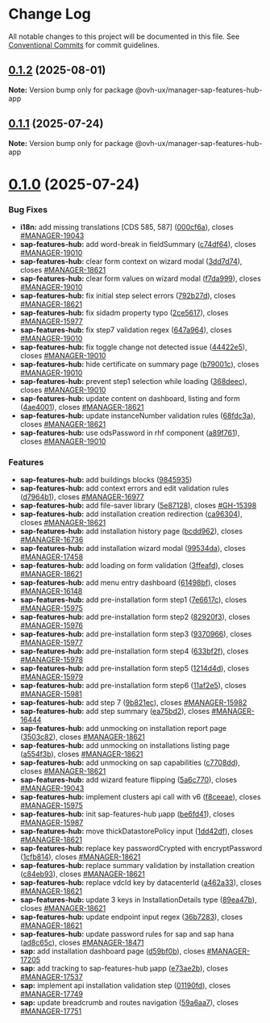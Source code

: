 # Change Log

All notable changes to this project will be documented in this file.
See [Conventional Commits](https://conventionalcommits.org) for commit guidelines.

## [0.1.2](https://github.com/ovh/manager/compare/@ovh-ux/manager-sap-features-hub-app@0.1.1...@ovh-ux/manager-sap-features-hub-app@0.1.2) (2025-08-01)

**Note:** Version bump only for package @ovh-ux/manager-sap-features-hub-app





## [0.1.1](https://github.com/ovh/manager/compare/@ovh-ux/manager-sap-features-hub-app@0.1.0...@ovh-ux/manager-sap-features-hub-app@0.1.1) (2025-07-24)

**Note:** Version bump only for package @ovh-ux/manager-sap-features-hub-app





# [0.1.0](https://github.com/ovh/manager/compare/@ovh-ux/manager-sap-features-hub-app@0.0.0...@ovh-ux/manager-sap-features-hub-app@0.1.0) (2025-07-24)


### Bug Fixes

* **i18n:** add missing translations [CDS 585, 587] ([000cf6a](https://github.com/ovh/manager/commit/000cf6add15ca76d09a78d5bf85f3c02eaebc7b0)), closes [#MANAGER-19043](https://github.com/ovh/manager/issues/MANAGER-19043)
* **sap-features-hub:** add word-break in fieldSummary ([c74df64](https://github.com/ovh/manager/commit/c74df648674d03e1b33e9ec6cb9a4564548f5c3b)), closes [#MANAGER-19010](https://github.com/ovh/manager/issues/MANAGER-19010)
* **sap-features-hub:** clear form context on wizard modal ([3dd7d74](https://github.com/ovh/manager/commit/3dd7d7437de2bc27163d418dd0615aaefa4f1977)), closes [#MANAGER-18621](https://github.com/ovh/manager/issues/MANAGER-18621)
* **sap-features-hub:** clear form values on wizard modal ([f7da999](https://github.com/ovh/manager/commit/f7da9990305f2648a89480da63418db4beb54461)), closes [#MANAGER-19010](https://github.com/ovh/manager/issues/MANAGER-19010)
* **sap-features-hub:** fix initial step select errors ([792b27d](https://github.com/ovh/manager/commit/792b27d3be95ff5635efc1f2a704b0785b3ccd2c)), closes [#MANAGER-18621](https://github.com/ovh/manager/issues/MANAGER-18621)
* **sap-features-hub:** fix sidadm property typo ([2ce5617](https://github.com/ovh/manager/commit/2ce5617ceb470f9356f1d9d08e1cda7599c98df7)), closes [#MANAGER-15977](https://github.com/ovh/manager/issues/MANAGER-15977)
* **sap-features-hub:** fix step7 validation regex ([647a964](https://github.com/ovh/manager/commit/647a9642e06c6033ac5af958030a33fd5831deed)), closes [#MANAGER-19010](https://github.com/ovh/manager/issues/MANAGER-19010)
* **sap-features-hub:** fix toggle change not detected issue ([44422e5](https://github.com/ovh/manager/commit/44422e5b445c312a14264447a87496d9ba54a18c)), closes [#MANAGER-19010](https://github.com/ovh/manager/issues/MANAGER-19010)
* **sap-features-hub:** hide certificate on summary page ([b79001c](https://github.com/ovh/manager/commit/b79001c2ff2988513f8c25a66a52fbd255023504)), closes [#MANAGER-19010](https://github.com/ovh/manager/issues/MANAGER-19010)
* **sap-features-hub:** prevent step1 selection while loading ([368deec](https://github.com/ovh/manager/commit/368deec313ab910d23bca0963f711e5adbdea915)), closes [#MANAGER-19010](https://github.com/ovh/manager/issues/MANAGER-19010)
* **sap-features-hub:** update content on dashboard, listing and form ([4ae4001](https://github.com/ovh/manager/commit/4ae4001c3c6fe9a4f3d025c1bf14f14564e9356f)), closes [#MANAGER-18621](https://github.com/ovh/manager/issues/MANAGER-18621)
* **sap-features-hub:** update instanceNumber validation rules ([68fdc3a](https://github.com/ovh/manager/commit/68fdc3a99cf0594d1df1f8ed52235b465ada8912)), closes [#MANAGER-18621](https://github.com/ovh/manager/issues/MANAGER-18621)
* **sap-features-hub:** use odsPassword in rhf component ([a89f761](https://github.com/ovh/manager/commit/a89f76122d6243ad59325066ec9c2a23924cafe0)), closes [#MANAGER-19010](https://github.com/ovh/manager/issues/MANAGER-19010)


### Features

* **sap-features-hub:** add buildings blocks ([9845935](https://github.com/ovh/manager/commit/9845935bce399f6b419274094331b4af0dfe4850))
* **sap-features-hub:** add context errors and edit validation rules ([d7964b1](https://github.com/ovh/manager/commit/d7964b1b49c363e6d38e61f2ef881884696e4bfd)), closes [#MANAGER-16977](https://github.com/ovh/manager/issues/MANAGER-16977)
* **sap-features-hub:** add file-saver library ([5e87128](https://github.com/ovh/manager/commit/5e871288b3d7f0153a25123e7c1cb16870d267c7)), closes [#GH-15398](https://github.com/ovh/manager/issues/GH-15398)
* **sap-features-hub:** add installation creation redirection ([ca96304](https://github.com/ovh/manager/commit/ca963047d39697966843c6c347dc38ca88934e61)), closes [#MANAGER-18621](https://github.com/ovh/manager/issues/MANAGER-18621)
* **sap-features-hub:** add installation history page ([bcdd962](https://github.com/ovh/manager/commit/bcdd962c786cfd5641efb5bc4a5187a4047a3cbe)), closes [#MANAGER-16736](https://github.com/ovh/manager/issues/MANAGER-16736)
* **sap-features-hub:** add installation wizard modal ([99534da](https://github.com/ovh/manager/commit/99534dafa97ca8077f78bc54c82e850babb78a92)), closes [#MANAGER-17458](https://github.com/ovh/manager/issues/MANAGER-17458)
* **sap-features-hub:** add loading on form validation ([3ffeafd](https://github.com/ovh/manager/commit/3ffeafd1404bb6cdf052f9962b986e731c16d7bb)), closes [#MANAGER-18621](https://github.com/ovh/manager/issues/MANAGER-18621)
* **sap-features-hub:** add menu entry dashboard ([61498bf](https://github.com/ovh/manager/commit/61498bfb7dc144032bc4740860ed0787eb431856)), closes [#MANAGER-16148](https://github.com/ovh/manager/issues/MANAGER-16148)
* **sap-features-hub:** add pre-installation form step1 ([7e6617c](https://github.com/ovh/manager/commit/7e6617c8adca793acdce98991a8300bf7d530c0c)), closes [#MANAGER-15975](https://github.com/ovh/manager/issues/MANAGER-15975)
* **sap-features-hub:** add pre-installation form step2 ([82920f3](https://github.com/ovh/manager/commit/82920f3e87920797ef17d1b0388c0445df68c7fa)), closes [#MANAGER-15976](https://github.com/ovh/manager/issues/MANAGER-15976)
* **sap-features-hub:** add pre-installation form step3 ([9370966](https://github.com/ovh/manager/commit/9370966a09c6e9c4e405152f491d5488a0c3f29a)), closes [#MANAGER-15977](https://github.com/ovh/manager/issues/MANAGER-15977)
* **sap-features-hub:** add pre-installation form step4 ([633bf2f](https://github.com/ovh/manager/commit/633bf2feb5c6ed490802456f6f248e798110b4a2)), closes [#MANAGER-15978](https://github.com/ovh/manager/issues/MANAGER-15978)
* **sap-features-hub:** add pre-installation form step5 ([1214d4d](https://github.com/ovh/manager/commit/1214d4d1e2f940dae9b5b9614396d6317c418469)), closes [#MANAGER-15979](https://github.com/ovh/manager/issues/MANAGER-15979)
* **sap-features-hub:** add pre-installation form step6 ([11af2e5](https://github.com/ovh/manager/commit/11af2e555b6d21d5dc34eb676ed84e832f8c39cc)), closes [#MANAGER-15981](https://github.com/ovh/manager/issues/MANAGER-15981)
* **sap-features-hub:** add step 7 ([9b821ec](https://github.com/ovh/manager/commit/9b821ece7c0e3b0b24e761b23ebcb5c89f77bba2)), closes [#MANAGER-15982](https://github.com/ovh/manager/issues/MANAGER-15982)
* **sap-features-hub:** add step summary ([ea75bd2](https://github.com/ovh/manager/commit/ea75bd2970f6fd6c343594ccb59f11ddba801c61)), closes [#MANAGER-16444](https://github.com/ovh/manager/issues/MANAGER-16444)
* **sap-features-hub:** add unmocking on installation report page ([3503c82](https://github.com/ovh/manager/commit/3503c82c3ac9280bc3188925419a524d989122cd)), closes [#MANAGER-18621](https://github.com/ovh/manager/issues/MANAGER-18621)
* **sap-features-hub:** add unmocking on installations listing page ([a554f3b](https://github.com/ovh/manager/commit/a554f3b603e1607f735a58977a720862a037d47e)), closes [#MANAGER-18621](https://github.com/ovh/manager/issues/MANAGER-18621)
* **sap-features-hub:** add unmocking on sap capabilities ([c7708dd](https://github.com/ovh/manager/commit/c7708ddddc1d5c70db9add908ef9a31616163d8b)), closes [#MANAGER-18621](https://github.com/ovh/manager/issues/MANAGER-18621)
* **sap-features-hub:** add wizard feature flipping ([5a6c770](https://github.com/ovh/manager/commit/5a6c770838f845125b2c09a0433ca54be3e8da64)), closes [#MANAGER-19043](https://github.com/ovh/manager/issues/MANAGER-19043)
* **sap-features-hub:** implement clusters api call with v6 ([f8ceeae](https://github.com/ovh/manager/commit/f8ceeaeb0a47b9d8824cbcfa3113de9a4eb9aca5)), closes [#MANAGER-15975](https://github.com/ovh/manager/issues/MANAGER-15975)
* **sap-features-hub:** init sap-features-hub µapp ([be6fd41](https://github.com/ovh/manager/commit/be6fd417af7582eefe507c5154b579047b98fe21)), closes [#MANAGER-15987](https://github.com/ovh/manager/issues/MANAGER-15987)
* **sap-features-hub:** move thickDatastorePolicy input ([1dd42df](https://github.com/ovh/manager/commit/1dd42dfd6ee63826b01d588b888aaa1de626a701)), closes [#MANAGER-18621](https://github.com/ovh/manager/issues/MANAGER-18621)
* **sap-features-hub:** replace key passwordCrypted with encryptPassword ([1cfb814](https://github.com/ovh/manager/commit/1cfb8140f1f1f800b4a8869223cc15f802211239)), closes [#MANAGER-18621](https://github.com/ovh/manager/issues/MANAGER-18621)
* **sap-features-hub:** replace summary validation by installation creation ([c84eb93](https://github.com/ovh/manager/commit/c84eb93e7b1b1f39b01cefa398ee76cd175bd71d)), closes [#MANAGER-18621](https://github.com/ovh/manager/issues/MANAGER-18621)
* **sap-features-hub:** replace vdcId key by datacenterId ([a462a33](https://github.com/ovh/manager/commit/a462a330c7f62ed0a2e6ab37103bd1bca7f96771)), closes [#MANAGER-18621](https://github.com/ovh/manager/issues/MANAGER-18621)
* **sap-features-hub:** update 3 keys in InstallationDetails type ([89ea47b](https://github.com/ovh/manager/commit/89ea47b1ca2c2ac79b54931abdbe998de8c5c4d6)), closes [#MANAGER-18621](https://github.com/ovh/manager/issues/MANAGER-18621)
* **sap-features-hub:** update endpoint input regex ([36b7283](https://github.com/ovh/manager/commit/36b728337eadbabaa28a44ea92345a0f58254b9e)), closes [#MANAGER-18621](https://github.com/ovh/manager/issues/MANAGER-18621)
* **sap-features-hub:** update password rules for sap and sap hana ([ad8c65c](https://github.com/ovh/manager/commit/ad8c65c7320a8f9b7d6dc8a47b9c29df5e7a89cd)), closes [#MANAGER-18471](https://github.com/ovh/manager/issues/MANAGER-18471)
* **sap:** add installation dashboard page ([d59bf0b](https://github.com/ovh/manager/commit/d59bf0bbdf849668f712c0d0d455fbe46f51b1d9)), closes [#MANAGER-17205](https://github.com/ovh/manager/issues/MANAGER-17205)
* **sap:** add tracking to sap-features-hub µapp ([e73ae2b](https://github.com/ovh/manager/commit/e73ae2ba11bc0d148f16225de5c02fa4f14ee15b)), closes [#MANAGER-17537](https://github.com/ovh/manager/issues/MANAGER-17537)
* **sap:** implement api installation validation step ([01190fd](https://github.com/ovh/manager/commit/01190fdd2060eae55fa0624509af2946a202e914)), closes [#MANAGER-17749](https://github.com/ovh/manager/issues/MANAGER-17749)
* **sap:** update breadcrumb and routes navigation ([59a6aa7](https://github.com/ovh/manager/commit/59a6aa709b90aafd1c42108d224966be1e98b97a)), closes [#MANAGER-17751](https://github.com/ovh/manager/issues/MANAGER-17751)
